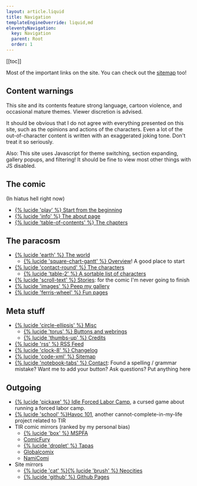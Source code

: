 ```yaml
---
layout: article.liquid
title: Navigation
templateEngineOverride: liquid,md
eleventyNavigation:
  key: Navigation
  parent: Root
  order: 1
---
```


[[toc]]

Most of the important links on the site. You can check out the [sitemap](/sitemap/) too!

## Content warnings

This site and its contents feature strong language, cartoon violence, and occasional mature themes. Viewer discretion is advised.

It should be obvious that I do not agree with everything presented on this site, such as the opinions and actions of the characters. Even a lot of the out-of-character content is written with an exaggerated joking tone. Don't treat it so seriously.

Also: This site uses Javascript for theme switching, section expanding, gallery popups, and filtering! It should be fine to view most other things with JS disabled.

## The comic

(In hiatus hell right now)

- [{% lucide 'play' %} Start from the beginning](/)
- [{% lucide 'info' %} The about page](/about/)
- [{% lucide 'table-of-contents' %} The chapters](/chapters/)

## The paracosm

- [{% lucide 'earth' %} The world](/world/)
  - [{% lucide 'square-chart-gantt' %} Overview](/world/overview/)! A good place to start
- [{% lucide 'contact-round' %} The characters](/characters/)
  - [{% lucide 'table-2' %} A sortable list of characters](/characters/list/)
- [{% lucide 'scroll-text' %} Stories](/stories/): for the comic I'm never going to finish
- [{% lucide 'images' %} Peep my gallery](/gallery/)
- [{% lucide 'ferris-wheel' %} Fun pages](/fun/)

## Meta stuff

- [{% lucide 'circle-ellipsis' %} Misc](/misc/)
  - [{% lucide 'torus' %} Buttons and webrings](/misc/links/)
  - [{% lucide 'thumbs-up' %} Credits](/misc/credits/)
- [{% lucide 'rss' %} RSS Feed](/feed.xml/)
- [{% lucide 'clock-8' %} Changelog](/changelog/)
- [{% lucide 'code-xml' %} Sitemap](/sitemap/)
- [{% lucide 'notebook-tabs' %} Contact](/contact/): Found a spelling / grammar mistake? Want me to add your button? Ask questions? Put anything here

## Outgoing

- [{% lucide 'pickaxe' %} Idle Forced Labor Camp](https://tofutush.github.io/idlegame), a cursed game about running a forced labor camp.
- [{% lucide 'school' %}Havoc 101](https://tofutush.github.io/havoc101), another cannot-complete-in-my-life project related to TIR
- TIR comic mirrors (ranked by my personal bias)
  - [{% lucide 'box' %} MSPFA](https://mspfa.com/?s=50350&p=1)
  - [ComicFury](https://the-iron-ragdoll.thecomicseries.com)
  - [{% lucide 'droplet' %} Tapas](https://tapas.io/series/The-Iron-Ragdoll)
  - [Globalcomix](https://globalcomix.com/c/the-iron-ragdoll)
  - [NamiComi](https://namicomi.com/en/title/EGyt8a6z/the-iron-ragdoll/chapters?lang=en)
- Site mirrors
  - [{% lucide 'cat' %}{% lucide 'brush' %} Neocities](https://neocities.org/site/tofutush)
  - [{% lucide 'github' %} Github Pages](https://tofutush.github.io/The-Iron-Ragdoll)
